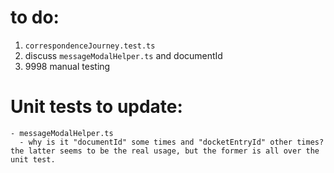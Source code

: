 # to do:
1. `correspondenceJourney.test.ts`
2. discuss `messageModalHelper.ts` and documentId
3. 9998 manual testing

# Unit tests to update:
    - messageModalHelper.ts
      - why is it "documentId" some times and "docketEntryId" other times? the latter seems to be the real usage, but the former is all over the unit test.
